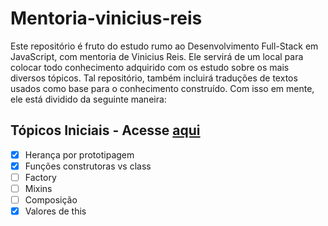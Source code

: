 # Mentoria-vinicius-reis

Este repositório é fruto do estudo rumo ao Desenvolvimento Full-Stack em JavaScript, com mentoria de Vinicius Reis. Ele servirá de um local para colocar todo conhecimento adquirido com os estudo sobre os mais diversos tópicos. Tal repositório, também incluirá traduções de textos usados como base para o conhecimento construído. Com isso em mente, ele está dividido da seguinte maneira:

## Tópicos Iniciais - Acesse [aqui](semana1/README.md)

+ [x] Herança por prototipagem
+ [x] Funções construtoras vs class
+ [ ] Factory
+ [ ] Mixins
+ [ ] Composição
+ [x] Valores de this
